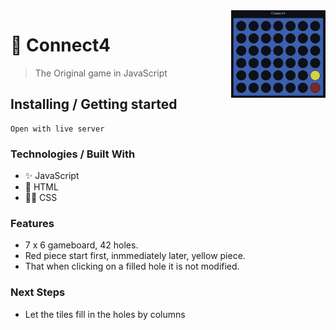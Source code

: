 <img src="img.png" width="30%" alt="connect4" align="right">

# 🚀 Connect4
> The Original game in JavaScript

## Installing / Getting started
```shell
Open with live server
```

### Technologies / Built With
- ✨ JavaScript
- 🍑 HTML
- 💅🏽 CSS

### Features
- 7 x 6 gameboard, 42 holes.
- Red piece start first, inmmediately later, yellow piece.
- That when clicking on a filled hole it is not modified.

### Next Steps
- Let the tiles fill in the holes by columns

